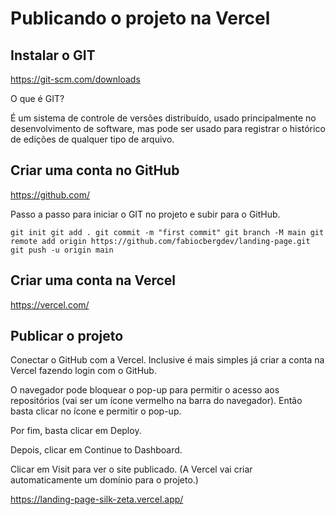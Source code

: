 # Publicando o projeto na Vercel

## Instalar o GIT

https://git-scm.com/downloads

O que é GIT?

É um sistema de controle de versões distribuído, usado principalmente no desenvolvimento de software, mas pode ser usado para registrar o histórico de edições de qualquer tipo de arquivo.

## Criar uma conta no GitHub

https://github.com/

Passo a passo para iniciar o GIT no projeto e subir para o GitHub.

`git init
git add .
git commit -m "first commit"
git branch -M main
git remote add origin https://github.com/fabiocbergdev/landing-page.git
git push -u origin main`

## Criar uma conta na Vercel

https://vercel.com/

## Publicar o projeto

Conectar o GitHub com a Vercel. Inclusive é mais simples já criar a conta na Vercel fazendo login com o GitHub.

O navegador pode bloquear o pop-up para permitir o acesso aos repositórios (vai ser um ícone vermelho na barra do navegador). Então basta clicar no ícone e permitir o pop-up.

Por fim, basta clicar em Deploy.

Depois, clicar em Continue to Dashboard.

Clicar em Visit para ver o site publicado. (A Vercel vai criar automaticamente um domínio para o projeto.)

https://landing-page-silk-zeta.vercel.app/
